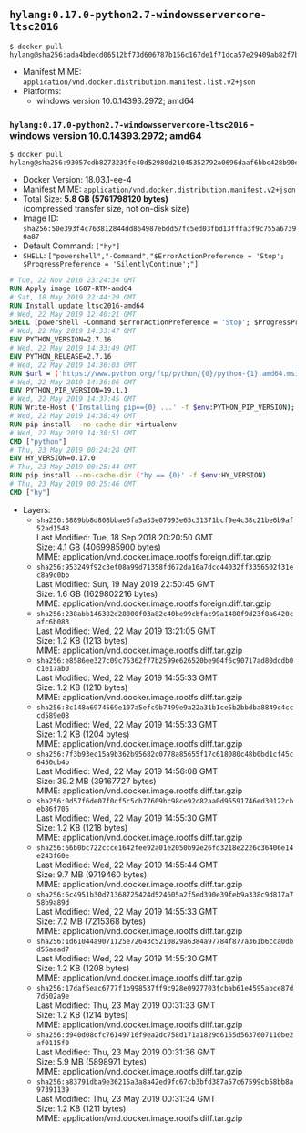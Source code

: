 ## `hylang:0.17.0-python2.7-windowsservercore-ltsc2016`

```console
$ docker pull hylang@sha256:ada4bdecd06512bf73d606787b156c167de1f71dca57e29409ab82f7b2c4f5b4
```

-	Manifest MIME: `application/vnd.docker.distribution.manifest.list.v2+json`
-	Platforms:
	-	windows version 10.0.14393.2972; amd64

### `hylang:0.17.0-python2.7-windowsservercore-ltsc2016` - windows version 10.0.14393.2972; amd64

```console
$ docker pull hylang@sha256:93057cdb8273239fe40d52980d21045352792a0696daaf6bbc428b90ee9d652f
```

-	Docker Version: 18.03.1-ee-4
-	Manifest MIME: `application/vnd.docker.distribution.manifest.v2+json`
-	Total Size: **5.8 GB (5761798120 bytes)**  
	(compressed transfer size, not on-disk size)
-	Image ID: `sha256:50e393f4c763812844dd864987ebdd57fc5ed03fbd13fffa3f9c755a67390a87`
-	Default Command: `["hy"]`
-	`SHELL`: `["powershell","-Command","$ErrorActionPreference = 'Stop'; $ProgressPreference = 'SilentlyContinue';"]`

```dockerfile
# Tue, 22 Nov 2016 23:24:34 GMT
RUN Apply image 1607-RTM-amd64
# Sat, 18 May 2019 22:44:29 GMT
RUN Install update ltsc2016-amd64
# Wed, 22 May 2019 12:40:21 GMT
SHELL [powershell -Command $ErrorActionPreference = 'Stop'; $ProgressPreference = 'SilentlyContinue';]
# Wed, 22 May 2019 14:33:47 GMT
ENV PYTHON_VERSION=2.7.16
# Wed, 22 May 2019 14:33:49 GMT
ENV PYTHON_RELEASE=2.7.16
# Wed, 22 May 2019 14:36:03 GMT
RUN $url = ('https://www.python.org/ftp/python/{0}/python-{1}.amd64.msi' -f $env:PYTHON_RELEASE, $env:PYTHON_VERSION); 	Write-Host ('Downloading {0} ...' -f $url); 	[Net.ServicePointManager]::SecurityProtocol = [Net.SecurityProtocolType]::Tls12; 	Invoke-WebRequest -Uri $url -OutFile 'python.msi'; 		Write-Host 'Installing ...'; 	Start-Process msiexec -Wait 		-ArgumentList @( 			'/i', 			'python.msi', 			'/quiet', 			'/qn', 			'TARGETDIR=C:\Python', 			'ALLUSERS=1', 			'ADDLOCAL=DefaultFeature,Extensions,TclTk,Tools,PrependPath' 		); 		$env:PATH = [Environment]::GetEnvironmentVariable('PATH', [EnvironmentVariableTarget]::Machine); 		Write-Host 'Verifying install ...'; 	Write-Host '  python --version'; python --version; 		Write-Host 'Removing ...'; 	Remove-Item python.msi -Force; 		Write-Host 'Complete.';
# Wed, 22 May 2019 14:36:06 GMT
ENV PYTHON_PIP_VERSION=19.1.1
# Wed, 22 May 2019 14:37:45 GMT
RUN Write-Host ('Installing pip=={0} ...' -f $env:PYTHON_PIP_VERSION); 	[Net.ServicePointManager]::SecurityProtocol = [Net.SecurityProtocolType]::Tls12; 	Invoke-WebRequest -Uri 'https://bootstrap.pypa.io/get-pip.py' -OutFile 'get-pip.py'; 	python get-pip.py 		--disable-pip-version-check 		--no-cache-dir 		('pip=={0}' -f $env:PYTHON_PIP_VERSION) 	; 	Remove-Item get-pip.py -Force; 		Write-Host 'Verifying pip install ...'; 	pip --version; 		Write-Host 'Complete.';
# Wed, 22 May 2019 14:38:49 GMT
RUN pip install --no-cache-dir virtualenv
# Wed, 22 May 2019 14:38:51 GMT
CMD ["python"]
# Thu, 23 May 2019 00:24:28 GMT
ENV HY_VERSION=0.17.0
# Thu, 23 May 2019 00:25:44 GMT
RUN pip install --no-cache-dir ('hy == {0}' -f $env:HY_VERSION)
# Thu, 23 May 2019 00:25:46 GMT
CMD ["hy"]
```

-	Layers:
	-	`sha256:3889bb8d808bbae6fa5a33e07093e65c31371bcf9e4c38c21be6b9af52ad1548`  
		Last Modified: Tue, 18 Sep 2018 20:20:50 GMT  
		Size: 4.1 GB (4069985900 bytes)  
		MIME: application/vnd.docker.image.rootfs.foreign.diff.tar.gzip
	-	`sha256:953249f92c3ef08a99d71358fd672da16a7dcc44032ff3356502f31ec8a9c0bb`  
		Last Modified: Sun, 19 May 2019 22:50:45 GMT  
		Size: 1.6 GB (1629802216 bytes)  
		MIME: application/vnd.docker.image.rootfs.foreign.diff.tar.gzip
	-	`sha256:238abb146382d28000f03a82c40be99cbfac99a1480f9d23f8a6420cafc6b083`  
		Last Modified: Wed, 22 May 2019 13:21:05 GMT  
		Size: 1.2 KB (1213 bytes)  
		MIME: application/vnd.docker.image.rootfs.diff.tar.gzip
	-	`sha256:e8586ee327c09c75362f77b2599e626520be904f6c90717ad80dcdb0c1e17ab0`  
		Last Modified: Wed, 22 May 2019 14:55:33 GMT  
		Size: 1.2 KB (1210 bytes)  
		MIME: application/vnd.docker.image.rootfs.diff.tar.gzip
	-	`sha256:8c148a6974569e107a5efc9b7499e9a22a31b1ce5b2bbdba8849c4cccd589e08`  
		Last Modified: Wed, 22 May 2019 14:55:33 GMT  
		Size: 1.2 KB (1204 bytes)  
		MIME: application/vnd.docker.image.rootfs.diff.tar.gzip
	-	`sha256:7f3b93ec15a9b362b95682c0778a85655f17c618080c48b0bd1cf45c6450db4b`  
		Last Modified: Wed, 22 May 2019 14:56:08 GMT  
		Size: 39.2 MB (39167727 bytes)  
		MIME: application/vnd.docker.image.rootfs.diff.tar.gzip
	-	`sha256:0d57f6de07f0cf5c5cb77609bc98ce92c82aa0d95591746ed30122cbeb86f705`  
		Last Modified: Wed, 22 May 2019 14:55:30 GMT  
		Size: 1.2 KB (1218 bytes)  
		MIME: application/vnd.docker.image.rootfs.diff.tar.gzip
	-	`sha256:66b0bc722ccce1642fee92a01e2050b92e26fd3218e2226c36406e14e243f60e`  
		Last Modified: Wed, 22 May 2019 14:55:44 GMT  
		Size: 9.7 MB (9719460 bytes)  
		MIME: application/vnd.docker.image.rootfs.diff.tar.gzip
	-	`sha256:6c4951b30d71368725424d524605a2f5ed390e39feb9a338c9d817a758b9a89d`  
		Last Modified: Wed, 22 May 2019 14:55:33 GMT  
		Size: 7.2 MB (7215368 bytes)  
		MIME: application/vnd.docker.image.rootfs.diff.tar.gzip
	-	`sha256:1d61044a9071125e72643c5210829a6384a97784f877a361b6cca0dbd55aaad7`  
		Last Modified: Wed, 22 May 2019 14:55:30 GMT  
		Size: 1.2 KB (1208 bytes)  
		MIME: application/vnd.docker.image.rootfs.diff.tar.gzip
	-	`sha256:17daf5eac6777f1b998537ff9c928e0927703fcbab61e4595abce87d7d502a9e`  
		Last Modified: Thu, 23 May 2019 00:31:33 GMT  
		Size: 1.2 KB (1214 bytes)  
		MIME: application/vnd.docker.image.rootfs.diff.tar.gzip
	-	`sha256:d940d08cfc76149716f9ea2dc758d171a1829d6155d5637607110be2af0115f0`  
		Last Modified: Thu, 23 May 2019 00:31:36 GMT  
		Size: 5.9 MB (5898971 bytes)  
		MIME: application/vnd.docker.image.rootfs.diff.tar.gzip
	-	`sha256:a83791dba9e36215a3a8a42ed9fc67cb3bfd387a57c67599cb58bb8a97391139`  
		Last Modified: Thu, 23 May 2019 00:31:34 GMT  
		Size: 1.2 KB (1211 bytes)  
		MIME: application/vnd.docker.image.rootfs.diff.tar.gzip

